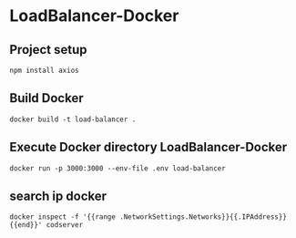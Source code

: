 # LoadBalancer-Docker

## Project setup
```
npm install axios
```

## Build Docker 
```
docker build -t load-balancer .
```
## Execute Docker directory LoadBalancer-Docker
```
docker run -p 3000:3000 --env-file .env load-balancer
```

## search ip docker
```
docker inspect -f '{{range .NetworkSettings.Networks}}{{.IPAddress}}{{end}}' codserver
```